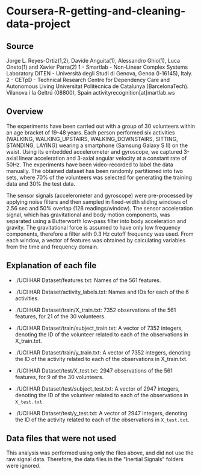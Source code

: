 # Coursera-R-getting-and-cleaning-data-project
## Source
Jorge L. Reyes-Ortiz(1,2), Davide Anguita(1), Alessandro Ghio(1), Luca Oneto(1) and Xavier Parra(2)
1 - Smartlab - Non-Linear Complex Systems Laboratory
DITEN - Università degli Studi di Genova, Genoa (I-16145), Italy. 
2 - CETpD - Technical Research Centre for Dependency Care and Autonomous Living
Universitat Politècnica de Catalunya (BarcelonaTech). Vilanova i la Geltrú (08800), Spain
activityrecognition[at]martlab.ws

## Overview
The experiments have been carried out with a group of 30 volunteers within an age bracket of 19-48 years. Each person performed six activities (WALKING, WALKING_UPSTAIRS, WALKING_DOWNSTAIRS, SITTING, STANDING, LAYING) wearing a smartphone (Samsung Galaxy S II) on the waist. Using its embedded accelerometer and gyroscope, we captured 3-axial linear acceleration and 3-axial angular velocity at a constant rate of 50Hz. The experiments have been video-recorded to label the data manually. The obtained dataset has been randomly partitioned into two sets, where 70% of the volunteers was selected for generating the training data and 30% the test data. 

The sensor signals (accelerometer and gyroscope) were pre-processed by applying noise filters and then sampled in fixed-width sliding windows of 2.56 sec and 50% overlap (128 readings/window). The sensor acceleration signal, which has gravitational and body motion components, was separated using a Butterworth low-pass filter into body acceleration and gravity. The gravitational force is assumed to have only low frequency components, therefore a filter with 0.3 Hz cutoff frequency was used. From each window, a vector of features was obtained by calculating variables from the time and frequency domain.

## Explanation of each file

* ./UCI HAR Dataset/features.txt: Names of the 561 features.
* ./UCI HAR Dataset/activity_labels.txt: Names and IDs for each of the 6 activities.

* ./UCI HAR Dataset/train/X_train.txt: 7352 observations of the 561 features, for 21 of the 30 volunteers.
* ./UCI HAR Dataset/train/subject_train.txt: A vector of 7352 integers, denoting the ID of the volunteer related to each of the observations in X_train.txt.
* ./UCI HAR Dataset/train/y_train.txt: A vector of 7352 integers, denoting the ID of the activity related to each of the observations in X_train.txt.

* ./UCI HAR Dataset/test/X_test.txt: 2947 observations of the 561 features, for 9 of the 30 volunteers.
* ./UCI HAR Dataset/test/subject_test.txt: A vector of 2947 integers, denoting the ID of the volunteer related to each of the observations in `X_test.txt`.
* ./UCI HAR Dataset/test/y_test.txt: A vector of 2947 integers, denoting the ID of the activity related to each of the observations in `X_test.txt`.

## Data files that were not used

This analysis was performed using only the files above, and did not use the raw signal data. Therefore, the data files in the "Inertial Signals" folders were ignored.

